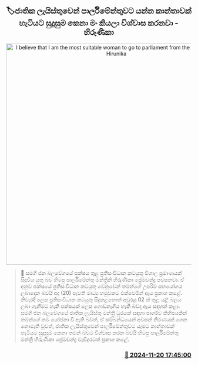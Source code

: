 <p align='center'><b><h2 align='center' title='I believe that I am the most suitable woman to go to parliament from the national list - Hirunika'>🏷ජාතික ලැයිස්තුවෙන් පාර්ලිමේන්තුවට යන්න කාන්තාවක් හැටියට සුදුසුම කෙනා මං කියලා විශ්වාස කරනවා - හිරුණිකා</h2></b></p>
<p align='center'><img src='https://helakuru.sgp1.cdn.digitaloceanspaces.com/esana/images/lib/hirunika-premachandra-voice.jpg' width='600' alt='I believe that I am the most suitable woman to go to parliament from the national list - Hirunika'></p>

>📝 සමගි ජන බලවේගයේ පක්ෂය තුළ ප්‍රතිසංවිධාන කටයුතු විශාල ප්‍රමාණයක් සිදුවිය යුතු බව හිටපු පාර්ලිමේන්තු මන්ත්‍රීනි හිරුණිකා ප්‍රේමචන්ද්‍ර පවසනවා.
ඒ අනුව පක්ෂයේ ප්‍රතිසංවිධාන කටයුතු වෙනුවෙන් තමන්ගේ උපරිම සහයෝගය ලබාදෙන බවයි අද (20) පැවති මාධ්‍ය හමුවකට එක්වෙමින් ඇය ප්‍රකාශ කළේ.
නිවැරදි ලෙස ප්‍රතිසංවිධා​න කටයුතු සිදුකළහොත් අවුරුදු 02 ක් තුළ යළි බලය ලබා ගැනීමට හැකි පක්ෂයක් ලෙස ගොඩනැගිය හැකි බවද ඇය සඳහන් කළා.
සමගි ජන බලවේගයේ ජාතික ලැයිස්තු මන්ත්‍රී ධුරයක් සඳහා පාර්ශව කිහිපයකින් තමන්ගේ නම යෝජනා වී ඇති බවත්, ඒ සම්බන්ධයෙන් ​අවසන් තීරණයක් ගෙන නොමැති වුවත්, ජාතික ලැයිස්තුවෙන් පාර්ලිමේන්තුවට යෑමට කාන්තාවක් හැටියට සුදුසුම කෙනා තමන් බවට විශ්වාස කරන බවයි හිටපු පාර්ලිමේන්තු මන්ත්‍රී හිරුණිකා ප්‍රේමචන්ද්‍ර වැඩිදුරටත් ප්‍රකාශ කළේ.


<h3 align='right'><a href='https://www.helakuru.lk/esana/p/105285/'>📅 2024-11-20 17:45:00</a></h3>
